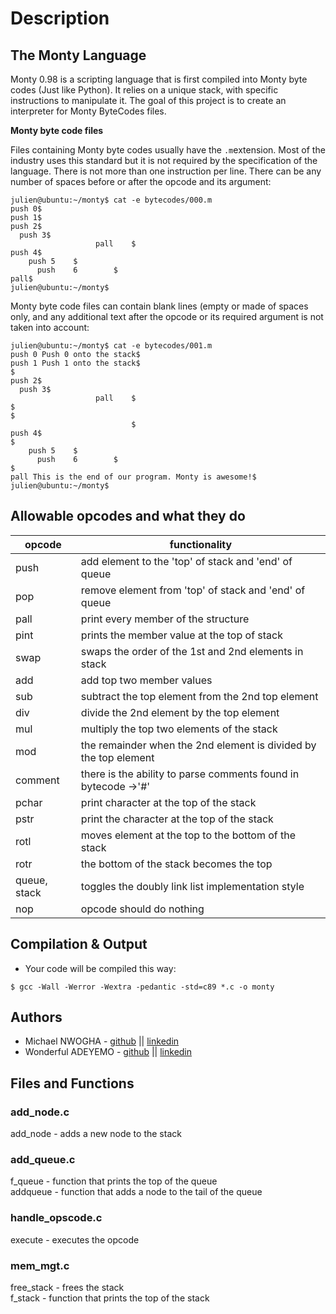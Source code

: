 # Description #
## The Monty Language ##
Monty 0.98 is a scripting language that is first compiled into Monty byte codes (Just like Python). It relies on a unique stack, with specific instructions to manipulate it. The goal of this project is to create an interpreter for Monty ByteCodes files.

**Monty byte code files**

Files containing Monty byte codes usually have the `.m`extension. Most of the industry uses this standard but it is not required by the specification of the language. There is not more than one instruction per line. There can be any number of spaces before or after the opcode and its argument:

~~~
julien@ubuntu:~/monty$ cat -e bytecodes/000.m
push 0$
push 1$
push 2$
  push 3$
                   pall    $
push 4$
    push 5    $
      push    6        $
pall$
julien@ubuntu:~/monty$
~~~

Monty byte code files can contain blank lines (empty or made of spaces only, and any additional text after the opcode or its required argument is not taken into account:

~~~
julien@ubuntu:~/monty$ cat -e bytecodes/001.m
push 0 Push 0 onto the stack$
push 1 Push 1 onto the stack$
$
push 2$
  push 3$
                   pall    $
$
$
                           $
push 4$
$
    push 5    $
      push    6        $
$
pall This is the end of our program. Monty is awesome!$
julien@ubuntu:~/monty$
~~~
## Allowable opcodes and what they do


|opcode  |  functionality|
| --- | --- |
| push | add element to the 'top' of stack and 'end' of queue  |
| pop  | remove element from 'top' of stack and 'end' of queue |
|pall  |print every member of the structure|
| pint | prints the member value at the top of stack |
| swap | swaps the order  of the 1st and 2nd elements in stack |
| add | add top two member values |
| sub | subtract the top element from the 2nd top element |
| div | divide the 2nd element by the top element |
| mul | multiply the top two elements of the stack |
| mod | the remainder when the 2nd element is divided by the top element |
| comment | there is the ability to parse comments found in bytecode ->'#'|
| pchar | print character at the top of the stack |
| pstr | print the character at the top of the stack|
| rotl | moves element at the top to the bottom of the stack |
| rotr | the bottom of the stack becomes the top |
| queue, stack | toggles the doubly link list implementation style |
| nop | opcode should do nothing |

## Compilation & Output ##
* Your code will be compiled this way:

~~~
$ gcc -Wall -Werror -Wextra -pedantic -std=c89 *.c -o monty
~~~

## Authors ##
* Michael NWOGHA - [github](https://github.com/michaeldecent) || [linkedin](https://www.linkedin.com/in/michael-nwogha-2b3b8a246)
* Wonderful ADEYEMO - [github](https://github.com/Dev-wonderful) || [linkedin](https://www.linkedin.com/in/wonderful-adeyemo-4789121a3)

## Files and Functions ##
### add_node.c ###
add_node - adds a new node to the stack

### add_queue.c ###
f_queue - function that prints the top of the queue <br />
addqueue - function that adds a node to the tail of the queue 

### handle_opscode.c ###
execute - executes the opcode

### mem_mgt.c ###
free_stack - frees the stack <br />
f_stack - function that prints the top of the stack
